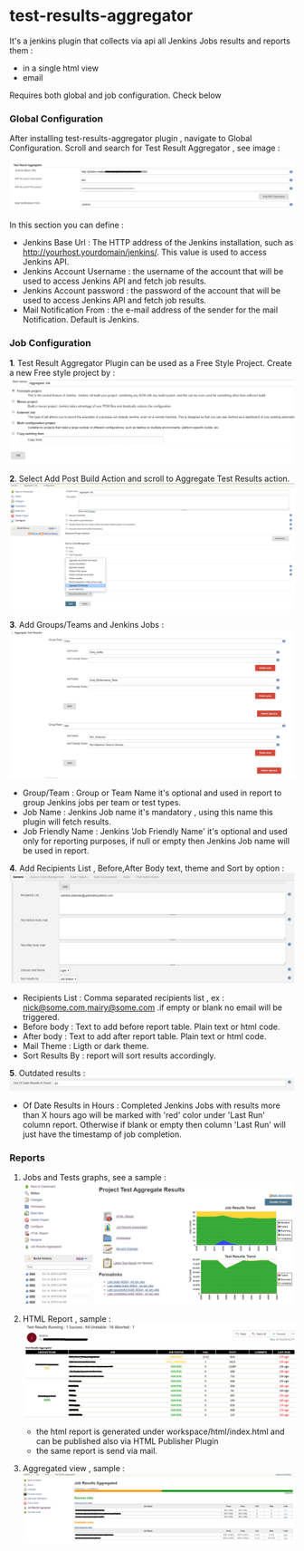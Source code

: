 # test-results-aggregator
It's a jenkins plugin that collects via api all Jenkins Jobs results and reports them : 
* in a single html view 
* email

Requires both global and job configuration. Check below 

### Global Configuration
After installing test-results-aggregator plugin , navigate to Global Configuration. Scroll and search for Test Result Aggregator , see image : 

![Global Configuration](https://github.com/sdrss/test/blob/master/screenshots/Global_Configuration.png)

In this section you can define : 
* Jenkins Base Url : The HTTP address of the Jenkins installation, such as http://yourhost.yourdomain/jenkins/. This value is used to access Jenkins API.
* Jenkins Account Username : the username of the account that will be used to access Jenkins API and fetch job results.
* Jenkins Account password : the password of the account that will be used to access Jenkins API and fetch job results.
* Mail Notification From : the e-mail address of the sender for the mail Notification. Default is Jenkins.

### Job Configuration

**1**. Test Result Aggregator Plugin can be used as a Free Style Project. Create a new Free style project by : 
  ![Free Style Project](https://github.com/sdrss/test/blob/master/screenshots/FreeStyleProject.png)

**2**. Select Add Post Build Action and scroll to Aggregate Test Results action.
  ![Post Build Action](https://github.com/sdrss/test/blob/master/screenshots/PostBuildAction.png)

**3**. Add Groups/Teams and Jenkins Jobs : 
  ![Jobs Configuraion](https://github.com/sdrss/test/blob/master/screenshots/FreeStyleProject_Jobs.png)
* Group/Team : Group or Team Name it's optional and used in report to group Jenkins jobs per team or test types.
* Job Name : Jenkins Job name it's mandatory , using this name this plugin will fetch results.
* Job Friendly Name : Jenkins 'Job Friendly Name' it's optional and used only for reporting purposes, if null or empty then Jenkins Job name will be used in report.

**4**. Add Recipients List , Before,After Body text, theme and Sort by option : 
  ![Recipients](https://github.com/sdrss/test/blob/master/screenshots/ReceipientsList.png)
* Recipients List : Comma separated recipients list , ex : nick@some.com,mairy@some.com .if empty or blank no email will be triggered.
* Before body : Text to add before report table. Plain text or html code.
* After body : Text to add after report table. Plain text or html code.
* Mail Theme : Ligth or dark theme.
* Sort Results By : report will sort results accordingly.

**5**. Outdated results : 
   ![OutofDate](https://github.com/sdrss/test/blob/master/screenshots/OutofDate.png)
* Of Date Results in Hours : Completed Jenkins Jobs with results more than X hours ago will be marked with 'red' color under 'Last Run' column report.
Otherwise if blank or empty then column 'Last Run' will just have the timestamp of job completion.

### Reports

1. Jobs and Tests graphs, see a sample :
  ![Main View](https://github.com/sdrss/test/blob/master/screenshots/MainView.png)

2. HTML Report , sample :
  ![html](https://github.com/sdrss/test/blob/master/screenshots/htmlView.png)
    * the html report is generated under workspace/html/index.html and can be published also via HTML Publisher Plugin
    * the same report is send via mail.
    
3. Aggregated view , sample : 
  ![Aggregated](https://github.com/sdrss/test/blob/master/screenshots/AggregatedView.png)
